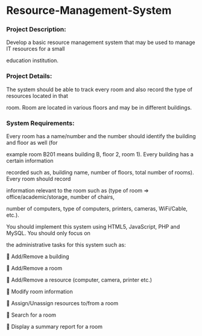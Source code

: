 # Resource-Management-System

<h3>Project Description:</h3>

<p>Develop a basic resource management system that may be used to manage IT resources for a small 

education institution. </p>

<h3>Project Details:</h3>

<p>The system should be able to track every room and also record the type of resources located in that 

room. Room are located in various floors and may be in different buildings. </p>

<h3>System Requirements:</h3>

<p>Every room has a name/number and the number should identify the building and floor as well (for 

example room B201 means building B, floor 2, room 1). Every building has a certain information 

recorded such as, building name, number of floors, total number of rooms). Every room should record 

information relevant to the room such as (type of room => office/academic/storage, number of chairs, 

number of computers, type of computers, printers, cameras, WiFi/Cable, etc.).   

You should implement this system using HTML5, JavaScript, PHP and MySQL. You should only focus on 

the administrative tasks for this system such as:</p>

 Add/Remove a building

 Add/Remove a room

 Add/Remove a resource (computer, camera, printer etc.)

 Modify room information

 Assign/Unassign resources to/from a room

 Search for a room

 Display a summary report for a room

